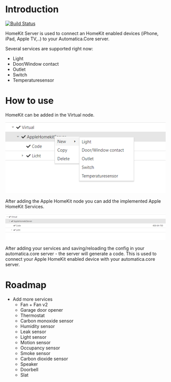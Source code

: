 # Introduction 

[![Build Status](https://automatica-core.visualstudio.com/automatica/_apis/build/status/Plugins/Drivers/P3.Driver.HomeKit?branchName=develop)](https://automatica-core.visualstudio.com/automatica/_build/latest?definitionId=51&branchName=develop)

HomeKit Server is used to connect an HomeKit enabled devices (iPhone, iPad, Apple TV,..) to your Automatica.Core server.

Several services are supported right now:

* Light
* Door/Window contact
* Outlet
* Switch
* Temperaturesensor

# How to use
HomeKit can be added in the Virtual node.


 ![Homekit1](./images/Screenshot_1.png)

 After adding the Apple HomeKit node you can add the implemented Apple HomeKit Services.

 ![Homekit2](./images/Screenshot_2.png)

After adding your services and saving/reloading the config in your automatica.core server - the server will generate a code. This is used to connect your Apple HomeKit enabled device with your automatica.core server.

# Roadmap
* Add more services
   * Fan + Fan v2
   * Garage door opener
   * Thermostat
   * Carbon monoxide sensor
   * Humidity sensor
   * Leak sensor
   * Light sensor
   * Motion sensor
   * Occupancy sensor
   * Smoke sensor
   * Carbon dioxide sensor
   * Speaker
   * Doorbell
   * Slat
